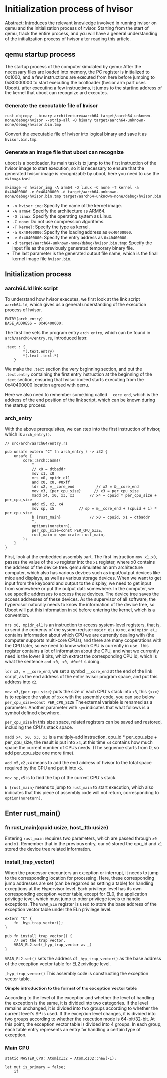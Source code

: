 # Initialization process of hvisor

Abstract: Introduces the relevant knowledge involved in running hvisor on qemu and the initialization process of hvisor. Starting from the start of qemu, track the entire process, and you will have a general understanding of the initialization process of hvisor after reading this article.

## qemu startup process

The startup process of the computer simulated by qemu: After the necessary files are loaded into memory, the PC register is initialized to 0x1000, and a few instructions are executed from here before jumping to 0x80000000 to start executing the bootloader (hvsior arm part uses Uboot), after executing a few instructions, it jumps to the starting address of the kernel that uboot can recognize and executes.

### Generate the executable file of hvisor

```
rust-objcopy --binary-architecture=aarch64 target/aarch64-unknown-none/debug/hvisor --strip-all -O binary target/aarch64-unknown-none/debug/hvisor.bin.tmp
```

Convert the executable file of hvisor into logical binary and save it as `hvisor.bin.tmp`.

### Generate an image file that uboot can recognize

uboot is a bootloader, its main task is to jump to the first instruction of the hvisor image to start execution, so it is necessary to ensure that the generated hvisor image is recognizable by uboot, here you need to use the `mkimage` tool.

```
mkimage -n hvisor_img -A arm64 -O linux -C none -T kernel -a 0x40400000 -e 0x40400000 -d target/aarch64-unknown-none/debug/hvisor.bin.tmp target/aarch64-unknown-none/debug/hvisor.bin
```

* `-n hvisor_img`: Specify the name of the kernel image.
* `-A arm64`: Specify the architecture as ARM64.
* `-O linux`: Specify the operating system as Linux.
* `-C none`: Do not use compression algorithms.
* `-T kernel`: Specify the type as kernel.
* `-a 0x40400000`: Specify the loading address as `0x40400000`.
* `-e 0x40400000`: Specify the entry address as `0x40400000`.
* `-d target/aarch64-unknown-none/debug/hvisor.bin.tmp`: Specify the input file as the previously generated temporary binary file.
* The last parameter is the generated output file name, which is the final kernel image file `hvisor.bin`.

## Initialization process

### aarch64.ld link script

To understand how hvisor executes, we first look at the link script `aarch64.ld`, which gives us a general understanding of the execution process of hvisor.

```
ENTRY(arch_entry)
BASE_ADDRESS = 0x40400000;
```

The first line sets the program entry `arch_entry`, which can be found in `arch/aarch64/entry.rs`, introduced later.

```
.text : {
        *(.text.entry)
        *(.text .text.*)
    }
```

We make the `.text` section the very beginning section, and put the `.text.entry` containing the first entry instruction at the beginning of the `.text` section, ensuring that hvisor indeed starts executing from the 0x40400000 location agreed with qemu.

Here we also need to remember something called `__core_end`, which is the address of the end position of the link script, which can be known during the startup process.

### arch_entry

With the above prerequisites, we can step into the first instruction of hvisor, which is `arch_entry()`.

```
// src/arch/aarch64/entry.rs

pub unsafe extern "C" fn arch_entry() -> i32 {
    unsafe {
        core::arch::asm!(
            "
            // x0 = dtbaddr
            mov x1, x0
            mrs x0, mpidr_el1
            and x0, x0, #0xff
            ldr x2, =__core_end          // x2 = &__core_end
            mov x3, {per_cpu_size}      // x3 = per_cpu_size
            madd x4, x0, x3, x3       // x4 = cpuid * per_cpu_size + per_cpu_size
            add x5, x2, x4
            mov sp, x5           // sp = &__core_end + (cpuid + 1) * per_cpu_size
            b {rust_main}             // x0 = cpuid, x1 = dtbaddr
            ",
            options(noreturn),
            per_cpu_size=const PER_CPU_SIZE,
            rust_main = sym crate::rust_main,
        );
    }
}
```

First, look at the embedded assembly part. The first instruction `mov x1,x0`, passes the value of the `x0` register into the `x1` register, where x0 contains the address of the device tree. qemu simulates an arm architecture computer, which also has various devices such as input/output devices like mice and displays, as well as various storage devices. When we want to get input from the keyboard and output to the display, we need to get input from somewhere or put the output data somewhere. In the computer, we use specific addresses to access these devices. The device tree saves the access addresses of these devices. As the supervisor of all software, the hypervisor naturally needs to know the information of the device tree, so Uboot will put this information in `x0` before entering the kernel, which is a convention.

`mrs x0, mpidr_el1` is an instruction to access system-level registers, that is, to send the contents of the system register `mpidr_el1` to `x0`, and `mpidr_el1` contains information about which CPU we are currently dealing with (the computer supports multi-core CPUs), and there are many cooperations with the CPU later, so we need to know which CPU is currently in use. This register contains a lot of information about the CPU, and what we currently need is the lower 8 bits, which extract the corresponding CPU id, which is what the sentence `and x0, x0, #0xff` is doing.

`ldr x2, = __core_end`, we set a symbol `__core_end` at the end of the link script, as the end address of the entire hvisor program space, and put this address into `x2`.

`mov x3,{per_cpu_size}` puts the size of each CPU's stack into `x3`, this `{xxx}` is to replace the value of `xxx` with the assembly code, you can see below `per_cpu_size=const PER_CPU_SIZE` The external variable is renamed as a parameter. Another parameter with `sym` indicates that what follows is a symbol defined elsewhere.

`per_cpu_size` In this size space, related registers can be saved and restored, including the CPU's stack space.

`madd x4, x0, x3, x3` is a multiply-add instruction, cpu_id * per_cpu_size + per_cpu_size, the result is put into `x4`, at this time `x4` contains how much space the current number of CPUs needs. (The sequence starts from 0, so add per_cpu_size one more time).

`add x5,x2,x4` means to add the end address of hvisor to the total space required by the CPU and put it into `x5`.

`mov sp,x5` is to find the top of the current CPU's stack.

`b {rust_main}` means to jump to `rust_main` to start execution, which also indicates that this piece of assembly code will not return, corresponding to `option(noreturn)`.

## Enter rust_main()

### fn rust_main(cpuid:usize, host_dtb:usize)

Entering `rust_main` requires two parameters, which are passed through `x0` and `x1`. Remember that in the previous entry, our `x0` stored the cpu_id and `x1` stored the device tree related information.

### install_trap_vector()

When the processor encounters an exception or interrupt, it needs to jump to the corresponding location for processing. Here, these corresponding jump addresses are set (can be regarded as setting a table) for handling exceptions at the Hypervisor level. Each privilege level has its own corresponding exception vector table, except for EL0, the application privilege level, which must jump to other privilege levels to handle exceptions. The `VBAR_ELn` register is used to store the base address of the exception vector table under the ELn privilege level.

```
extern "C" {
    fn _hyp_trap_vector();
}

pub fn install_trap_vector() {
    // Set the trap vector.
    VBAR_EL2.set(_hyp_trap_vector as _)
}

```

`VBAR_EL2.set()` sets the address of `_hyp_trap_vector()` as the base address of the exception vector table for EL2 privilege level.

`_hyp_trap_vector()` This assembly code is constructing the exception vector table.

**Simple introduction to the format of the exception vector table**

According to the level of the exception and whether the level of handling the exception is the same, it is divided into two categories. If the level remains unchanged, it is divided into two groups according to whether the current level's SP is used. If the exception level changes, it is divided into two groups according to whether the execution mode is 64-bit/32-bit. At this point, the exception vector table is divided into 4 groups. In each group, each table entry represents an entry for handling a certain type of exception.

### Main CPU

```
static MASTER_CPU: AtomicI32 = AtomicI32::new(-1);

let mut is_primary = false;
    if